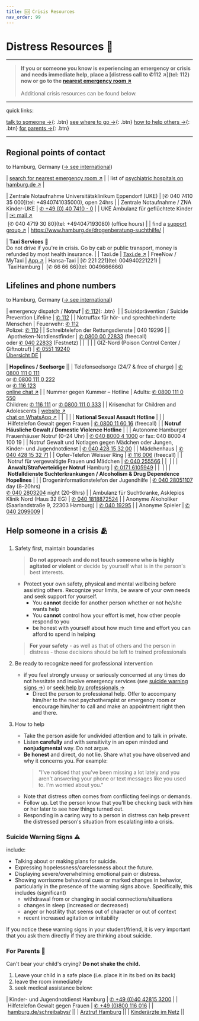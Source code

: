 ```yaml
---
title: 🆘 Crisis Resources
nav_order: 99
---
```


# Distress Resources 🚨
---

> **If you or someone you know is experiencing an emergency or crisis and needs immediate help, place a [distress call to ✆112 ↗](tel: 112) now or go to the [nearest emergency room ↗](//maps.apple.com/?q=Notaufnahme)** <br><br>
> Additional crisis resources can be found below.

---
quick links:

[talk to someone →](#lifelines-and-phone-numbers){: .btn} 
[see where to go →](#regional-points-of-contact){: .btn} 
[how to help others →](#help-someone-in-a-crisis){: .btn} 
[for parents →](#for-parents-){: .btn}

---
## Regional points of contact
to Hamburg, Germany ([→ see international](/sos/international))

| [search for nearest emergency room ↗](//maps.apple.com/?q=Notaufnahme) |
| list of [psychiatric hospitals on hamburg.de ↗](//www.hamburg.de/krankenhausverzeichnis/2833438/psychiatrie/) |

| Zentrale Notaufnahme Universitätsklinikum Eppendorf (UKE) | [✆ 040 7410 35 000](tel: +4940741035000), open 24hrs |
| Zentrale Notaufnahme / ZNA Kinder-UKE | [✆ +49 (0) 40 7410 - 0](tel:+494074100) |
| UKE Ambulanz für geflüchtete Kinder | [✉️ mail ↗](mailto:fluechtlingsambulanz@uke.de) <br> [✆ 040 4719 30 80](tel: +494047193080) (office hours) |
| find a [support group ↗](https://www.kiss-hh.de) | https://www.hamburg.de/drogenberatung-suchthilfe/ |

| **Taxi Services** 🚕 <br>Do not drive if you're in crisis. Go by cab or public transport, money is refunded by most health insurance. |
| Taxi.de | [Taxi.de ↗](//www.taxi.de/bestellen/hamburg/)
| FreeNow / MyTaxi | [App ↗](//free-now.com/de/)
| Hansa-Taxi | [✆ 221 221](tel: 004940221221)
| TaxiHamburg |  [✆ 66 66 66](tel: 0049666666) 

## Lifelines and phone numbers
to Hamburg, Germany ([→ see international](/sos/international))

| emergency dispatch / **Notruf**  | [✆ 112](tel:112){: .btn}  |
| Suizidprävention / Suicide Prevention Lifeline | [✆ 112](tel:112) |
| Notruffax für hör- und sprechbehinderte Menschen | Feuerwehr: [✆ 112](tel:112) <br>Polizei: [✆ 110](tel:110) |
| Schreibtelefon der Rettungsdienste | 040 19296 |
| Apotheken-Notdienstfinder | [✆ 0800 00 22833](tel:498000022833) (freecall) <br>oder [✆ 040 22833](tel:494022833) (Festnetz) |
|  |  |
| GIZ-Nord (Poison Control Center / Giftnotruf) | [✆ 0551 19240](tel:055119240)<br> [Übersicht DE](https://www.bvl.bund.de/DE/Arbeitsbereiche/01_Lebensmittel/03_Verbraucher/09_InfektionenIntoxikationen/02_Giftnotrufzentralen/lm_LMVergiftung_giftnotrufzentralen_node.html) |

| **Hopelines / Seelsorge** ||
| Telefonseelsorge (24/7 & free of charge) | [✆ 0800 111 0 111](tel:08001110111) <br>or [✆ 0800 111 0 222](tel:08001110222) <br>or [✆ 116 123](tel:116123) <br>[online chat ↗](//online.telefonseelsorge.de/) |
| Nummer gegen Kummer – Hotline | Adults: [✆ 0800 111 0 550](tel:08001110550) <br>Children: [✆ 116 111](tel:116111) or [✆ 0800 111 0 333](tel:08001110333) |
| Krisenchat for Children and Adolescents | [website ↗](https://krisenchat.de) <br>[chat on WhatsApp ↗](https://wa.me/4915735998143) |
|  |  |
| **National Sexual Assault Hotline** | |
| Hilfetelefon Gewalt gegen Frauen | [✆ 0800 11 60 16](tel:0800116016) (freecall) |
| **Notruf Häusliche Gewalt / Domestic Violence Hotline** | |
| Autonome Hamburger Frauenhäuser Notruf  (0–24 Uhr) | [✆ 040 8000 4 1000](tel:4940800041000) or fax: 040 8000 4 100 19 |
| Notruf Gewalt und Notlagen gegen Mädchen oder Jungen, Kinder- und Jugendnotdienst | [✆ 040 428 15 32 00](tel:4940428153200) |
| Mädchenhaus | [✆ 040 428 15 32 71](tel:4940428153271) |
| Opfer-Telefon Weisser Ring | [✆ 116 006](tel:116006) (freecall) |
| Notruf für vergewaltigte Frauen und Mädchen | [✆ 040 255566](tel:040255566) |
|  |  |
| **Anwalt/Strafverteidiger Notruf** Hamburg | [✆ 0171 6105949](tel:491716105949) |
|  |  |
| **Notfalldienste Suchterkrankungen / Alcoholism & Drug Dependence Hopelines** | |
| Drogeninformationstelefon der Jugendhilfe | [✆ 040 28051107](tel:04028051107) day (8–20hrs) <br> [✆ 040 2803204](tel:49402803204) night (20–8hrs) |
| Ambulanz für Suchtkranke, Asklepios Klinik Nord (Haus 32 EG) | [✆ 040 1818872524](tel:0401818872524) |
| Anonyme Alkoholiker (Saarlandstraße 9, 22303 Hamburg) | [✆ 040 19295](tel:494019295) |
| Anonyme Spieler | [✆ 040 2099009](tel:49402099009) |


## Help someone in a crisis 🫂
1. Safety first, maintain boundaries
	> **Do not approach and do not touch someone who is highly agitated or violent** or decide by yourself what is in the person's best interests.
	- Protect your own safety, physical and mental wellbeing before assisting others. Recognize your limits, be aware of your own needs and seek support for yourself.
		-  You **cannot** decide for another person whether or not he/she wants help
		- You **cannot** control how your effort is met, how other people respond to you
		- be honest with yourself about how much time and effort you can afford to spend in helping
	
	> **For your safety** - as well as that of others and the person in distress - those decisions should be left to trained professionals

2. Be ready to recognize need for professional intervention
	- if you feel strongly uneasy or seriously concerned at any times do not hessitate and involve emergency services (see [suicide warning signs →](#suicide-warning-signs)) or [seek help by professionals →](#lifelines-and-phone-numbers)
		- Direct the person to professional help. Offer to accompany him/her to the next psychotherapist or emergency room or encourage him/her to call and make an appointment right then and there.

3. How to help
	- Take the person aside for undivided attention and to talk in private.
	- Listen **carefully** and with sensitivity in an open minded and **nonjudgmental** way. Do not argue.
	- **Be honest** and direct, do not lie. Share what you have observed and why it concerns you. For example:
		> "I've noticed that you've been missing a lot lately and you aren't answering your phone or text messages like you used to. I'm worried about you."
	- Note that distress often comes from conflicting feelings or demands.
	- Follow up. Let the person know that you'll be checking back with him or her later to see how things turned out.
	- Responding in a caring way to a person in distress can help prevent the distressed person's situation from escalating into a crisis.

### Suicide Warning Signs ⚠️
include:
- Talking about or making plans for suicide.
- Expressing hopelessness/carelessness about the future.
- Displaying severe/overwhelming emotional pain or distress.
- Showing worrisome behavioral cues or marked changes in behavior, particularly in the presence of the warning signs above. Specifically, this includes (significant)
	- withdrawal from or changing in social connections/situations
	- changes in sleep (increased or decreased)
	- anger or hostility that seems out of character or out of context
	- recent increased agitation or irritability

If you notice these warning signs in your student/friend, it is very important that you ask them directly if they are thinking about suicide.

### For Parents 🧸
Can't bear your child's crying? **Do not shake the child.**

1. Leave your child in a safe place (i.e. place it in its bed on its back)
2. leave the room immediately
3. seek medical assistance below:

| Kinder- und Jugendnotdienst Hamburg | [✆ +49 (0)40 42815 3200](tel:+4940428153200) |
| Hilfetelefon Gewalt gegen Frauen | [✆ +49 (0)800 116 016](tel:+49800116016) |
| [hamburg.de/schreibabys/](//www.hamburg.de/schreibabys/) ||
| [Arztruf Hamburg](https://arztruf-hamburg.de/arztrufhamburg) ||
| [Kinderärzte im Netz](https://www.kinderaerzte-im-netz.de/nc/adressen/notdienste/?tx_mksnotdienst_pi1[sword]=Hamburg) ||